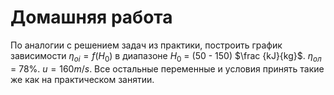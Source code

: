 # Домашняя работа

По аналогии с решением задач из практики, построить график зависимости $\eta_{oi} = f(H_0)$ в диапазоне $H_0$ = (50 - 150) $\frac {kJ}{kg}$. $\eta_{ол}$ = 78%. $u = 160 m/s$. Все остальные переменные и условия принять такие же как на практическом занятии.
